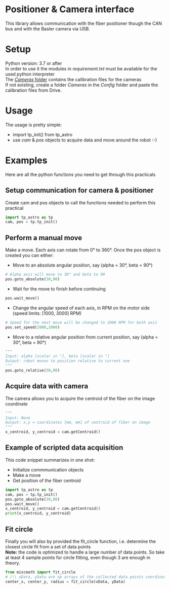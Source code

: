 ﻿# Positioner & Camera interface

This library allows communication with the fiber positioner though the CAN bus and with the Basler camera via USB.

# Setup

Python version: 3.7 or after <br>
In order to use it the modules in *requirement.txt* must be available for the used python interpreter <br>
The [*Cameras* folder](https://drive.google.com/drive/folders/1heMNF-fCXqoXDatZ4CJjCBfjY_bv1eqs?usp=share_link) contains the calibration files for the cameras <br>
If not existing, create a folder *Cameras* in the *Config* folder and paste the calibration files from Drive.

# Usage

The usage is pretty simple:
* import tp_init() from tp_astro
* use *cam* & *pos* objects to acquire data and move around the robot :-)

# Examples

Here are all the python functions you need to get through this practicals <br>

## Setup communication for camera & positioner

Create cam and pos objects to call the functions needed to perform this practical
```python
import tp_astro as tp
cam, pos = tp.tp_init()
```

## Perform a manual move
Make a move.
Each axis can rotate from 0° to 360°. Once the pos object is created you can either:

* Move to an absolute angular position, say (alpha = 30°, beta = 90°)
```python
# Alpha axis will move to 30° and beta to 90
pos.goto_absolute(30,90)
```
* Wait for the move to finish before continuing
```python
pos.wait_move()
```
* Change the angular speed of each axis, in RPM on the motor side (speed limits: [1000, 3000] RPM)
```python
# Speed for the next move will be changed to 2000 RPM for both axis
pos.set_speed(2000,2000)
```
* Move to a relative angular position from current position, say (alpha = 30°, beta = 90°)
```python
"""
Input: alpha [scalar in °], beta [scalar in °]
Output: robot moves to position relative to current one
"""
pos.goto_relative(30,90)
```

## Acquire data with camera

The camera allows you to acquire the centroid of the fiber on the image coordinate 

```python
"""
Input: None
Output: x,y = coordinates [mm, mm] of centroid of fiber on image
"""
x_centroid, y_centroid = cam.getCentroid()
```

## Example of scripted data acquisition

This code snippet summarizes in one shot:
* Initialize commmunication  objects
* Make a move
* Get position of the fiber centroid
```python
import tp_astro as tp
cam, pos = tp.tp_init()
pos.goto_absolute(30,90)
pos.wait_move()
x_centroid, y_centroid = cam.getCentroid()
print(x_centroid, y_centroid)
```

## Fit circle 

Finally you will also by provided the fit_circle function, i.e. determine the closest circle fit from a set of data points <br>
**Note:** the code is optimized to handle a large number of data points. So take at least 4 sample points for circle fitting, even though 3 are enough in theory.

```python
from miscmath import fit_circle
# /!\ xData, yData are np arrays of the collected data points coordinates /!\
center_x, center_y, radius = fit_circle(xData, yData)
```

<!--- 
## Perform a firmware upgrade
The following commands will perform a firmware upgrade on the device with ID 4 on an ixxat bus.
```python
import can
import positioner
canbus = can.interface.Bus(bustype='ixxat', channel=0, bitrate=1000000)
pos4 = positioner.Positioner(canbus, 4)
# get firmware version to make sure we are in bootloader
pos4.get_fw_version()
# make sure version is xx.80.zz
pos4.firmware_upgrade(r'sdssv_v2.bin')
# aditionnal checks can be done with status to make sure the new image was loaded and checksum was ok
```


## Send a trajectory
Send a trajectory and initiate move
```python
import can
import positioner
canbus = can.interface.Bus(bustype='ixxat', channel=0, bitrate=1000000)
pos4 = positioner.Positioner(canbus, 4)
# get firmware version to make sure we are main firmware
# make sure version is xx.02.zz
pos4.get_fw_version()
# init the datums otherwise positioner will refuse to move, LEDs will blink alternatively after init is done
pos4.initialize_datums()
# sets the trajectories (list of tupplies (degree, time [s])
alpha_traj = [(60, 5), (60, 10), (120, 20), (120, 30), (0, 45)]
beta_traj = [(0, 5), (60, 10), (60, 20), (120, 30), (0, 45)]
# send the trajectories
pos4.send_trajectory(alpha_traj, beta_traj)
# initiate the move
pos4.start_trajectory()
``` 
-->
